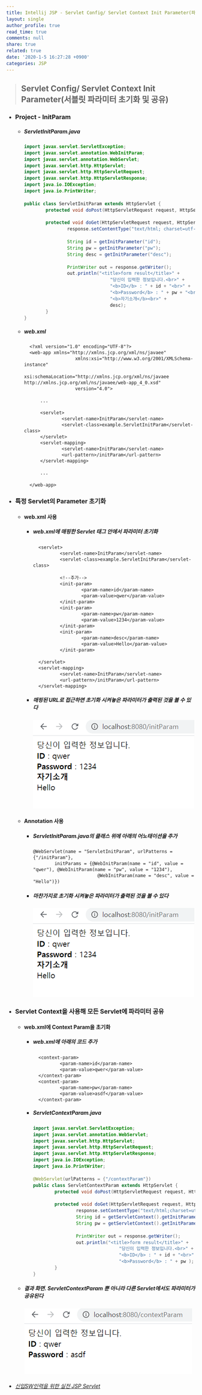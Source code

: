 ```yaml
---
title: Intellij JSP - Servlet Config/ Servlet Context Init Parameter(파라미터 초기화 및 공유)
layout: single
author_profile: true
read_time: true
comments: null
share: true
related: true
date: '2020-1-5 16:27:28 +0900'
categories: JSP
---
```


> ## Servlet Config/ Servlet Context Init Parameter(서블릿 파라미터 초기화 및 공유)

* ### Project - InitParam
	* ##### ServletInitParam.java
	
		```java
		import javax.servlet.ServletException;
		import javax.servlet.annotation.WebInitParam;
		import javax.servlet.annotation.WebServlet;
		import javax.servlet.http.HttpServlet;
		import javax.servlet.http.HttpServletRequest;
		import javax.servlet.http.HttpServletResponse;
		import java.io.IOException;
		import java.io.PrintWriter;

		public class ServletInitParam extends HttpServlet {
				protected void doPost(HttpServletRequest request, HttpServletResponse response) throws ServletException, IOException {}

				protected void doGet(HttpServletRequest request, HttpServletResponse response) throws ServletException, IOException {
						response.setContentType("text/html; charset=utf-8");

						String id = getInitParameter("id");
						String pw = getInitParameter("pw");
						String desc = getInitParameter("desc");

						PrintWriter out = response.getWriter();
						out.println("<title>form result</title>" +
										"당신이 입력한 정보입니다.<br>" +
										"<b>ID</b> : " + id + "<br>" +
										"<b>Password</b> : " + pw + "<br>" +
										"<b>자기소개</b><br>" +
										desc);
				}
		}
		```
	
	* ##### web.xml
	
			<?xml version="1.0" encoding="UTF-8"?>
			<web-app xmlns="http://xmlns.jcp.org/xml/ns/javaee"
							 xmlns:xsi="http://www.w3.org/2001/XMLSchema-instance"
							 xsi:schemaLocation="http://xmlns.jcp.org/xml/ns/javaee http://xmlns.jcp.org/xml/ns/javaee/web-app_4_0.xsd"
							 version="4.0">
							 
				...
				
				<servlet>
						<servlet-name>InitParam</servlet-name>
						<servlet-class>example.ServletInitParam</servlet-class>
				</servlet>
				<servlet-mapping>
						<servlet-name>InitParam</servlet-name>
						<url-pattern>/initParam</url-pattern>
				</servlet-mapping>
				
				...
				
			</web-app>

* ### 특정 Servlet의 Parameter 초기화
	* #### web.xml 사용
		* ##### web.xml에 매핑한 Servlet 태그 안에서 파라미터 초기화
				<servlet>
						<servlet-name>InitParam</servlet-name>
						<servlet-class>example.ServletInitParam</servlet-class>

						<!--추가-->
						<init-param>
								<param-name>id</param-name>
								<param-value>qwer</param-value>
						</init-param>
						<init-param>
								<param-name>pw</param-name>
								<param-value>1234</param-value>
						</init-param>
						<init-param>
								<param-name>desc</param-name>
								<param-value>Hello</param-value>
						</init-param>

				</servlet>
				<servlet-mapping>
						<servlet-name>InitParam</servlet-name>
						<url-pattern>/initParam</url-pattern>
				</servlet-mapping>
			
		* ##### 매핑된 URL로 접근하면 초기화 시켜놓은 파라미터가 출력된 것을 볼 수 있다

			![](/assets/img/jsp/servlet_param1.png)
 
	* #### Annotation 사용
		* ##### ServletInitParam.java의 클래스 위에 아래의 어노태이션을 추가
	
			```
			@WebServlet(name = "ServletInitParam", urlPatterns = {"/initParam"},
					initParams = {@WebInitParam(name = "id", value = "qwer"), @WebInitParam(name = "pw", value = "1234"),
									@WebInitParam(name = "desc", value = "Hello")})
			```
									
		* ##### 마찬가지로 초기화 시켜놓은 파라미터가 출력된 것을 볼 수 있다

			![](/assets/img/jsp/servlet_param1.png)
		
		
* ### Servlet Context을 사용해 모든 Servlet에 파라미터 공유
	* #### web.xml에 Context Param을 초기화
		* ##### web.xml에 아래의 코드 추가
				<context-param>
						<param-name>id</param-name>
						<param-value>qwer</param-value>
				</context-param>
				<context-param>
						<param-name>pw</param-name>
						<param-value>asdf</param-value>
				</context-param>
		* ##### ServletContextParam.java
			```java
			import javax.servlet.ServletException;
			import javax.servlet.annotation.WebServlet;
			import javax.servlet.http.HttpServlet;
			import javax.servlet.http.HttpServletRequest;
			import javax.servlet.http.HttpServletResponse;
			import java.io.IOException;
			import java.io.PrintWriter;

			@WebServlet(urlPatterns = {"/contextParam"})
			public class ServletContextParam extends HttpServlet {
					protected void doPost(HttpServletRequest request, HttpServletResponse response) throws ServletException, IOException { }

					protected void doGet(HttpServletRequest request, HttpServletResponse response) throws ServletException, IOException {
							response.setContentType("text/html;charset=utf-8");
							String id = getServletContext().getInitParameter("id");
							String pw = getServletContext().getInitParameter("pw");

							PrintWriter out = response.getWriter();
							out.println("<title>form result</title>" +
											"당신이 입력한 정보입니다.<br>" +
											"<b>ID</b> : " + id + "<br>" +
											"<b>Password</b> : " + pw );
					}
			}
			```
		 
	 * ##### 결과 화면. ServletContextParam 뿐 아니라 다른 Servlet에서도 파라미터가 공유된다
		 
		![](/assets/img/jsp/servlet_param2.png)		 
* ###### [신입SW인력을 위한 실전 JSP Servlet]


[신입SW인력을 위한 실전 JSP Servlet]: https://www.youtube.com/watch?v=2Pqi-kUMwtw&list=PLieE0qnqO2kTyzAlsvxzoulHVISvO8zA9&index=39